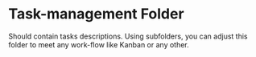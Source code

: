 # Task-management Folder
Should contain tasks descriptions. Using subfolders, you can adjust this folder to meet any work-flow like Kanban or any other.